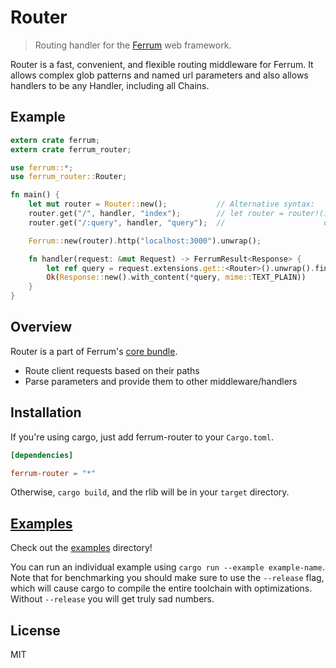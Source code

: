 Router
======

> Routing handler for the [Ferrum](https://github.com/ferrum-rs/ferrun) web framework.

Router is a fast, convenient, and flexible routing middleware for Ferrum. It
allows complex glob patterns and named url parameters and also allows handlers
to be any Handler, including all Chains.

## Example

```rust
extern crate ferrum;
extern crate ferrum_router;

use ferrum::*;
use ferrum_router::Router;

fn main() {
    let mut router = Router::new();           // Alternative syntax:
    router.get("/", handler, "index");        // let router = router!(index: get "/" => handler,
    router.get("/:query", handler, "query");  //                      query: get "/:query" => handler);

    Ferrum::new(router).http("localhost:3000").unwrap();

    fn handler(request: &mut Request) -> FerrumResult<Response> {
        let ref query = request.extensions.get::<Router>().unwrap().find("query").unwrap_or("/");
        Ok(Response::new().with_content(*query, mime::TEXT_PLAIN))
    }
}
```

## Overview

Router is a part of Ferrum's [core bundle](https://github.com/ferrum-rs/core).

- Route client requests based on their paths
- Parse parameters and provide them to other middleware/handlers

## Installation

If you're using cargo, just add ferrum-router to your `Cargo.toml`.

```toml
[dependencies]

ferrum-router = "*"
```

Otherwise, `cargo build`, and the rlib will be in your `target` directory.

## [Examples](/examples)

Check out the [examples](/examples) directory!

You can run an individual example using `cargo run --example example-name`.
Note that for benchmarking you should make sure to use the `--release` flag,
which will cause cargo to compile the entire toolchain with optimizations.
Without `--release` you will get truly sad numbers.

## License

MIT
